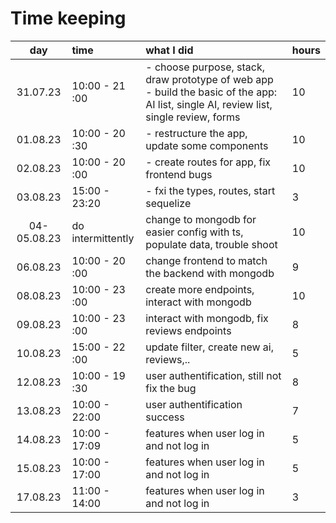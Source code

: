 # Time keeping

| day   | time | what I did  | hours
| :----:|:-----| :-----| :-----|
| 31.07.23 | 10:00 - 21 :00 |  - choose purpose, stack, draw prototype of web app  - build the basic of the app: AI list, single AI, review list, single review, forms| 10
| 01.08.23 | 10:00 - 20 :30 |  - restructure the app, update some components| 10
| 02.08.23 | 10:00 - 20 :00|  - create routes for app, fix frontend bugs| 10
| 03.08.23 | 15:00 - 23:20|  - fxi the types, routes, start sequelize| 3
| 04-05.08.23 | do intermittently|  change to mongodb for easier config with ts, populate data, trouble shoot| 10
| 06.08.23 | 10:00 - 20 :00|  change frontend to match the backend with mongodb| 9
| 08.08.23 | 10:00 - 23 :00|  create more endpoints, interact with mongodb| 10
| 09.08.23 | 10:00 - 23 :00|  interact with mongodb, fix reviews endpoints| 8
| 10.08.23 | 15:00 - 22 :00|  update filter, create new ai, reviews,..| 5
| 12.08.23 | 10:00 - 19 :30|  user authentification, still not fix the bug| 8
| 13.08.23 | 10:00 - 22:00 |  user authentification success| 7
| 14.08.23 | 10:00 - 17:09 |  features when user log in and not log in | 5
| 15.08.23 | 10:00 - 17:00|  features when user log in and not log in | 5
| 17.08.23 | 11:00 - 14:00|  features when user log in and not log in | 3

